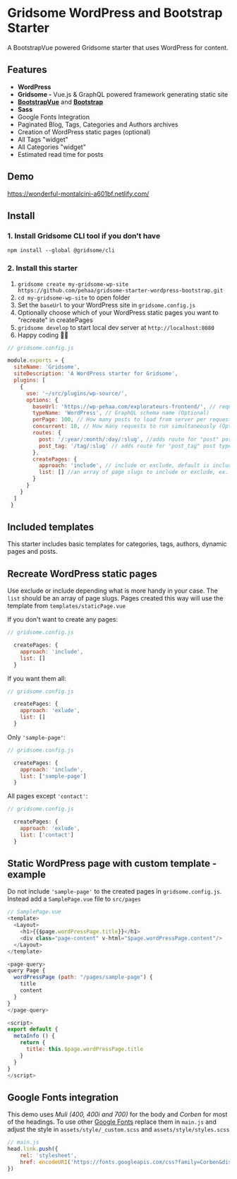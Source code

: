 # Gridsome WordPress and Bootstrap Starter

A BootstrapVue powered Gridsome starter that uses WordPress for content.

## Features
- **WordPress**
- **Gridsome -** Vue.js & GraphQL powered framework generating static site
- **[BootstrapVue](https://bootstrap-vue.js.org/)** and **[Bootstrap](https://getbootstrap.com/)**
- **Sass**
- Google Fonts Integration
- Paginated Blog, Tags, Categories and Authors archives
- Creation of WordPress static pages (optional)
- All Tags "widget"
- All Categories "widget"
- Estimated read time for posts

## Demo
https://wonderful-montalcini-a601bf.netlify.com/

## Install

### 1. Install Gridsome CLI tool if you don't have

`npm install --global @gridsome/cli`

### 2. Install this starter

1. `gridsome create my-gridsome-wp-site https://github.com/pehaa/gridsome-starter-wordpress-bootstrap.git`
2. `cd my-gridsome-wp-site` to open folder
3. Set the `baseUrl` to your WordPress site in `gridsome.config.js`
4. Optionally choose which of your WordPress static pages you want to "recreate" in createPages 
5. `gridsome develop` to start local dev server at `http://localhost:8080`
6. Happy coding 🎉🙌

```js
// gridsome.config.js

module.exports = {
  siteName: 'Gridsome',
  siteDescription: 'A WordPress starter for Gridsome',
  plugins: [
    {
      use: '~/src/plugins/wp-source/',
      options: {
        baseUrl: 'https://wp-pehaa.com/explorateurs-frontend/', // required
        typeName: 'WordPress', // GraphQL schema name (Optional)
        perPage: 100, // How many posts to load from server per request (Optional)
        concurrent: 10, // How many requests to run simultaneously (Optional)
        routes: {
          post: '/:year/:month/:day/:slug', //adds route for "post" post type (Optional)
          post_tag: '/tag/:slug' // adds route for "post_tag" post type (Optional)
        },
        createPages: {
          approach: 'include', // include or exclude, default is include
          list: [] //an array of page slugs to include or exclude, ex. ['about', 'our-team']
        }
      }
    }
  ]
 }

```

## Included templates

This starter includes basic templates for categories, tags, authors, dynamic pages and posts.

## Recreate WordPress static pages

Use exclude or include depending what is more handy in your case.
The `list` should be an array of page slugs.
Pages created this way will use the template from `templates/staticPage.vue`

If you don't want to create any pages:
```js
// gridsome.config.js

  createPages: {
    approach: 'include',
    list: []
  }

```

If you want them all:
```js
// gridsome.config.js

  createPages: {
    approach: 'exlude',
    list: []
  }
```

Only `'sample-page'`:

```js
// gridsome.config.js

  createPages: {
    approach: 'include',
    list: ['sample-page']
  }

```

All pages except `'contact'`:

```js
// gridsome.config.js

  createPages: {
    approach: 'exlude',
    list: ['contact']
  }

```

## Static WordPress page with custom template - example

Do not include `'sample-page'` to the created pages in `gridsome.config.js`. Instead add a `SamplePage.vue` file to `src/pages`

```js
// SamplePage.vue
<template>
  <Layout>
    <h1>{{$page.wordPressPage.title}}</h1>
    <div class="page-content" v-html="$page.wordPressPage.content"/>
  </Layout>
</template>

<page-query>
query Page {
  wordPressPage (path: "/pages/sample-page") {
    title
    content
  }
}
</page-query>

<script>
export default {
  metaInfo () {
    return {
      title: this.$page.wordPressPage.title
    }
  }
}
</script>

```

## Google Fonts integration
This demo uses *Muli (400, 400i and 700)* for the body and *Corben* for most of the headings.
To use other [Google Fonts](https://fonts.google.com/) replace them in `main.js` and adjust the style in `assets/style/_custom.scss` and `assets/style/styles.scss`
```js
// main.js
head.link.push({
    rel: 'stylesheet',
    href: encodeURI('https://fonts.googleapis.com/css?family=Corben&display=swap')
})
```
